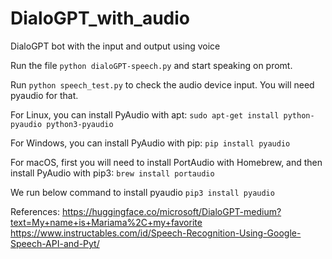 # DialoGPT_with_audio
DialoGPT bot with the input and output using voice

Run the file `python dialoGPT-speech.py` and start speaking on promt.

Run `python speech_test.py` to check the audio device input.
You will need pyaudio for that.

For Linux, you can install PyAudio with apt:
`sudo apt-get install python-pyaudio python3-pyaudio`

For Windows, you can install PyAudio with pip:
`pip install pyaudio`

For macOS, first you will need to install PortAudio with Homebrew, and then install PyAudio with pip3:
`brew install portaudio`

We run below command to install pyaudio
`pip3 install pyaudio`


References:
https://huggingface.co/microsoft/DialoGPT-medium?text=My+name+is+Mariama%2C+my+favorite
https://www.instructables.com/id/Speech-Recognition-Using-Google-Speech-API-and-Pyt/
